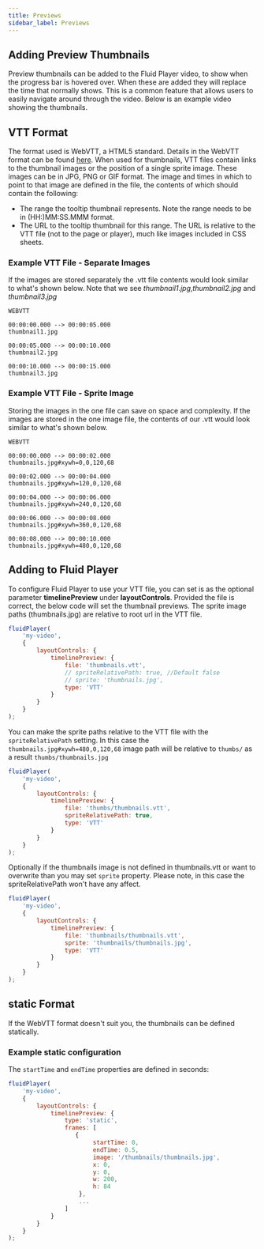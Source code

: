 ```yaml
---
title: Previews
sidebar_label: Previews
---
```


## Adding Preview Thumbnails

Preview thumbnails can be added to the Fluid Player video, to show when the progress bar is hovered over. 
When these are added they will replace the time that normally shows. 
This is a common feature that allows users to easily navigate around through the video.
Below is an example video showing the thumbnails.

<div class="docs-player" data-instance="previews"></div>

## VTT Format
The format used is WebVTT, a HTML5 standard. Details in the WebVTT format can be found [here](https://w3c.github.io/webvtt/).
When used for thumbnails, VTT files contain links to the thumbnail images or the position of a single sprite image. 
These images can be in JPG, PNG or GIF format.
The image and times in which to point to that image are defined in the file, the contents of which should contain the following:

* The range the tooltip thumbnail represents. Note the range needs to be in (HH:)MM:SS.MMM format.
* The URL to the tooltip thumbnail for this range. The URL is relative to the VTT file (not to the page or player), much like images included in CSS sheets.

### Example VTT File - Separate Images
If the images are stored separately the .vtt file contents would look similar to what's shown below. 
Note that we see _thumbnail1.jpg_,_thumbnail2.jpg_ and _thumbnail3.jpg_

```text
WEBVTT

00:00:00.000 --> 00:00:05.000
thumbnail1.jpg

00:00:05.000 --> 00:00:10.000
thumbnail2.jpg

00:00:10.000 --> 00:00:15.000
thumbnail3.jpg
```

### Example VTT File - Sprite Image
Storing the images in the one file can save on space and complexity.
If the images are stored in the one image file, the contents of our .vtt would look similar to what's shown below. 

```text
WEBVTT

00:00:00.000 --> 00:00:02.000
thumbnails.jpg#xywh=0,0,120,68

00:00:02.000 --> 00:00:04.000
thumbnails.jpg#xywh=120,0,120,68

00:00:04.000 --> 00:00:06.000
thumbnails.jpg#xywh=240,0,120,68

00:00:06.000 --> 00:00:08.000
thumbnails.jpg#xywh=360,0,120,68

00:00:08.000 --> 00:00:10.000
thumbnails.jpg#xywh=480,0,120,68
```

## Adding to Fluid Player
To configure Fluid Player to use your VTT file, you can set is as the optional parameter **timelinePreview** under **layoutControls**. 
Provided the file is correct, the below code will set the thumbnail previews.
The sprite image paths (thumbnails.jpg) are relative to root url in the VTT file.

```javascript
fluidPlayer(
    'my-video',
    {
        layoutControls: {
            timelinePreview: {
                file: 'thumbnails.vtt',
                // spriteRelativePath: true, //Default false
                // sprite: 'thumbnails.jpg',
                type: 'VTT'
            }
        }
    }
);
```

You can make the sprite paths relative to the VTT file with the `spriteRelativePath` setting.
In this case the `thumbnails.jpg#xywh=480,0,120,68` image path will be relative to `thumbs/` as a result  `thumbs/thumbnails.jpg`

```javascript
fluidPlayer(
    'my-video',
    {
        layoutControls: {
            timelinePreview: {
                file: 'thumbs/thumbnails.vtt',
                spriteRelativePath: true,
                type: 'VTT'
            }
        }
    }
);
```

Optionally if the thumbnails image is not defined in thumbnails.vtt or want to overwrite than you may set `sprite` property.
Please note, in this case the spriteRelativePath won't have any affect.
```javascript
fluidPlayer(
    'my-video',
    {
        layoutControls: {
            timelinePreview: {
                file: 'thumbnails/thumbnails.vtt',
                sprite: 'thumbnails/thumbnails.jpg',
                type: 'VTT'
            }
        }
    }
);
```

## static Format
If the WebVTT format doesn't suit you, the thumbnails can be defined statically.

### Example static configuration
The `startTime` and `endTime` properties are defined in seconds:

```javascript
fluidPlayer(
    'my-video',
    {
        layoutControls: {
            timelinePreview: {
                type: 'static',
                frames: [
                   {
                        startTime: 0,
                        endTime: 0.5,
                        image: '/thumbnails/thumbnails.jpg',
                        x: 0,
                        y: 0,
                        w: 200,
                        h: 84
                    },
                    ...
                ]
            }
        }
    }
);
```
